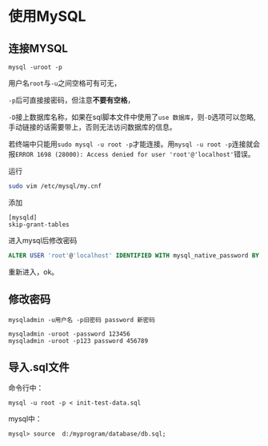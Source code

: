# 使用MySQL

## 连接MYSQL

```
mysql -uroot -p
```

用户名`root`与`-u`之间空格可有可无，

`-p`后可直接接密码，但注意**不要有空格**，

`-D`接上数据库名称，如果在sql脚本文件中使用了`use 数据库`，则`-D`选项可以忽略, 手动链接的话需要带上，否则无法访问数据库的信息。

若终端中只能用`sudo mysql -u root -p`才能连接。用`mysql -u root -p`连接就会报`ERROR 1698 (28000): Access denied for user 'root'@'localhost'`错误。

运行

```bash
sudo vim /etc/mysql/my.cnf
```


添加

```
[mysqld]
skip-grant-tables
```


进入mysql后修改密码

```sql
ALTER USER 'root'@'localhost' IDENTIFIED WITH mysql_native_password BY '密码';
```


重新进入，ok。


## 修改密码

```
mysqladmin -u用户名 -p旧密码 password 新密码

mysqladmin -uroot -password 123456
mysqladmin -uroot -p123 password 456789
```



## 导入.sql文件

命令行中：

```
mysql -u root -p < init-test-data.sql
```

mysql中：

```
mysql> source  d:/myprogram/database/db.sql;
```